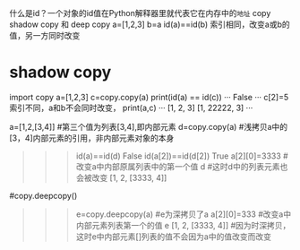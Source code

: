 什么是id？一个对象的id值在Python解释器里就代表它在内存中的`地址`
copy shadow copy 和 deep copy
a=[1,2,3]
b=a 
id(a)==id(b) 索引相同，改变a或b的值，另一方同时改变
# shadow copy
import copy
a=[1,2,3]
c=copy.copy(a)
print(id(a) == id(c))
···
False
···
c[2]=5  索引不同，a和b不会同时改变，
print(a,c)
···
[1, 2, 3] [1, 22222, 3]
···


 a=[1,2,[3,4]]  #第三个值为列表[3,4],即内部元素
d=copy.copy(a) #浅拷贝a中的[3，4]内部元素的引用，非内部元素对象的本身
>>> id(a)==id(d)
False
>>> id(a[2])==id(d[2])
True
>>> a[2][0]=3333  #改变a中内部原属列表中的第一个值
>>> d             #这时d中的列表元素也会被改变
[1, 2, [3333, 4]]

#copy.deepcopy()

>>> e=copy.deepcopy(a) #e为深拷贝了a
>>> a[2][0]=333 #改变a中内部元素列表第一个的值
>>> e
[1, 2, [3333, 4]] #因为时深拷贝，这时e中内部元素[]列表的值不会因为a中的值改变而改变
>>>
